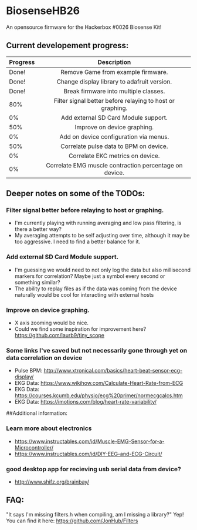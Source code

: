 # BiosenseHB26
An opensource firmware for the Hackerbox #0026 Biosense Kit!

## Current developement progress:

| Progress        | Description           
| ------------- |:-------------:
| Done! | Remove Game from example firmware. |
| Done! | Change display library to adafruit version. |
| Done! | Break firmware into multiple classes. |
| 80% | Filter signal better before relaying to host or graphing. |
| 0% | Add external SD Card Module support. |
| 50% | Improve on device graphing. |
| 0% | Add on device configuration via menus. |
| 50% | Correlate pulse data to BPM on device. |
| 0% | Correlate EKC metrics on device. |
| 0% | Correlate EMG muscle contraction percentage on device. |


## Deeper notes on some of the TODOs:
### Filter signal better before relaying to host or graphing.
- I'm currently playing with running averaging and low pass filtering, is there a better way?
- My averaging attempts to be self adjusting over time, although it may be too aggressive. I need to find a better balance for it.
### Add external SD Card Module support.
- I'm guessing we would need to not only log the data but also millisecond markers for correlation? Maybe just a symbol every second or something similar?
- The ability to replay files as if the data was coming from the device naturally would be cool for interacting with external hosts
### Improve on device graphing.
- X axis zooming would be nice.
- Could we find some inspiration for improvement here? https://github.com/laurb9/tiny_scope
### Some links I've saved but not necessarily gone through yet on data correlation on device
- Pulse BPM: http://www.xtronical.com/basics/heart-beat-sensor-ecg-display/
- EKG Data: https://www.wikihow.com/Calculate-Heart-Rate-from-ECG
- EKG Data: https://courses.kcumb.edu/physio/ecg%20primer/normecgcalcs.htm
- EKG Data: https://imotions.com/blog/heart-rate-variability/


##Additional information:
### Learn more about electronics
- https://www.instructables.com/id/Muscle-EMG-Sensor-for-a-Microcontroller/
- https://www.instructables.com/id/DIY-EEG-and-ECG-Circuit/

### good desktop app for recieving usb serial data from device?
- http://www.shifz.org/brainbay/

## FAQ:
"It says I'm missing filters.h when compiling, am I missing a library?" Yep! You can find it here: https://github.com/JonHub/Filters 
